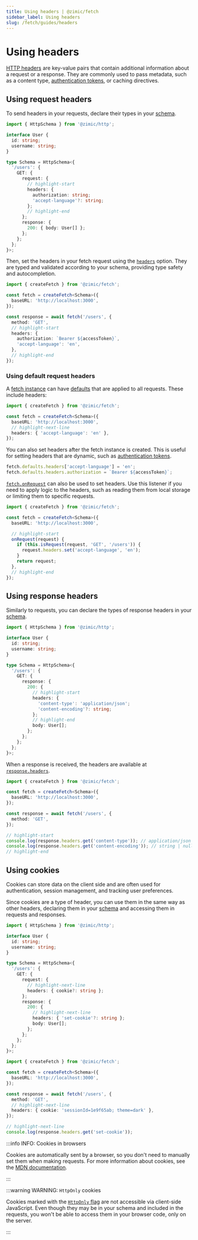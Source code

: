 ```yaml
---
title: Using headers | @zimic/fetch
sidebar_label: Using headers
slug: /fetch/guides/headers
---
```


# Using headers

[HTTP headers](https://developer.mozilla.org/docs/Web/HTTP/Reference/Headers) are key-value pairs that contain
additional information about a request or a response. They are commonly used to pass metadata, such as a content type,
[authentication tokens](/docs/zimic-fetch/guides/5-authentication.md), or caching directives.

## Using request headers

To send headers in your requests, declare their types in your [schema](/docs/zimic-http/guides/1-schemas.md).

```ts title='schema.ts'
import { HttpSchema } from '@zimic/http';

interface User {
  id: string;
  username: string;
}

type Schema = HttpSchema<{
  '/users': {
    GET: {
      request: {
        // highlight-start
        headers: {
          authorization: string;
          'accept-language'?: string;
        };
        // highlight-end
      };
      response: {
        200: { body: User[] };
      };
    };
  };
}>;
```

Then, set the headers in your fetch request using the [`headers`](/docs/zimic-fetch/api/1-create-fetch.md) option. They
are typed and validated according to your schema, providing type safety and autocompletion.

```ts
import { createFetch } from '@zimic/fetch';

const fetch = createFetch<Schema>({
  baseURL: 'http://localhost:3000',
});

const response = await fetch('/users', {
  method: 'GET',
  // highlight-start
  headers: {
    authorization: `Bearer ${accessToken}`,
    'accept-language': 'en',
  },
  // highlight-end
});
```

### Using default request headers

A [fetch instance](/docs/zimic-fetch/api/2-fetch.md) can have [defaults](/docs/zimic-fetch/api/2-fetch.md#fetchdefaults)
that are applied to all requests. These include headers:

```ts
import { createFetch } from '@zimic/fetch';

const fetch = createFetch<Schema>({
  baseURL: 'http://localhost:3000',
  // highlight-next-line
  headers: { 'accept-language': 'en' },
});
```

You can also set headers after the fetch instance is created. This is useful for setting headers that are dynamic, such
as [authentication tokens](/docs/zimic-fetch/guides/5-authentication.md).

```ts
fetch.defaults.headers['accept-language'] = 'en';
fetch.defaults.headers.authorization = `Bearer ${accessToken}`;
```

[`fetch.onRequest`](/docs/zimic-fetch/api/2-fetch.md#fetchonrequest) can also be used to set headers. Use this listener
if you need to apply logic to the headers, such as reading them from local storage or limiting them to specific
requests.

```ts
import { createFetch } from '@zimic/fetch';

const fetch = createFetch<Schema>({
  baseURL: 'http://localhost:3000',

  // highlight-start
  onRequest(request) {
    if (this.isRequest(request, 'GET', '/users')) {
      request.headers.set('accept-language', 'en');
    }
    return request;
  },
  // highlight-end
});
```

## Using response headers

Similarly to requests, you can declare the types of response headers in your
[schema](/docs/zimic-http/guides/1-schemas.md).

```ts title='schema.ts'
import { HttpSchema } from '@zimic/http';

interface User {
  id: string;
  username: string;
}

type Schema = HttpSchema<{
  '/users': {
    GET: {
      response: {
        200: {
          // highlight-start
          headers: {
            'content-type': 'application/json';
            'content-encoding'?: string;
          };
          // highlight-end
          body: User[];
        };
      };
    };
  };
}>;
```

When a response is received, the headers are available at
[`response.headers`](/docs/zimic-fetch/api/4-fetch-response.md).

```ts
import { createFetch } from '@zimic/fetch';

const fetch = createFetch<Schema>({
  baseURL: 'http://localhost:3000',
});

const response = await fetch('/users', {
  method: 'GET',
});

// highlight-start
console.log(response.headers.get('content-type')); // application/json
console.log(response.headers.get('content-encoding')); // string | null
// highlight-end
```

## Using cookies

Cookies can store data on the client side and are often used for authentication, session management, and tracking user
preferences.

Since cookies are a type of header, you can use them in the same way as other headers, declaring them in your
[schema](/docs/zimic-http/guides/1-schemas.md) and accessing them in requests and responses.

```ts title='schema.ts'
import { HttpSchema } from '@zimic/http';

interface User {
  id: string;
  username: string;
}

type Schema = HttpSchema<{
  '/users': {
    GET: {
      request: {
        // highlight-next-line
        headers: { cookie?: string };
      };
      response: {
        200: {
          // highlight-next-line
          headers: { 'set-cookie'?: string };
          body: User[];
        };
      };
    };
  };
}>;
```

```ts
import { createFetch } from '@zimic/fetch';

const fetch = createFetch<Schema>({
  baseURL: 'http://localhost:3000',
});

const response = await fetch('/users', {
  method: 'GET',
  // highlight-next-line
  headers: { cookie: 'sessionId=1e9f65ab; theme=dark' },
});

// highlight-next-line
console.log(response.headers.get('set-cookie'));
```

:::info INFO: <span>Cookies in browsers</span>

Cookies are automatically sent by a browser, so you don't need to manually set them when making requests. For more
information about cookies, see the [MDN documentation](https://developer.mozilla.org/docs/Web/HTTP/Guides/Cookies).

:::

:::warning WARNING: <span>`HttpOnly` cookies</span>

Cookies marked with the
[`HttpOnly` flag](https://developer.mozilla.org/docs/Web/HTTP/Reference/Headers/Set-Cookie#httponly) are not accessible
via client-side JavaScript. Even though they may be in your schema and included in the requests, you won't be able to
access them in your browser code, only on the server.

:::
